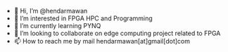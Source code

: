 - 👋 Hi, I’m @hendarmawan
- 👀 I’m interested in FPGA HPC and Programming
- 🌱 I’m currently learning PYNQ
- 💞️ I’m looking to collaborate on edge computing project related to FPGA
- 📫 How to reach me by mail hendarmawan[at]gmail[dot]com

<!---
hendarmawan/hendarmawan is a ✨ special ✨ repository because its `README.md` (this file) appears on your GitHub profile.
You can click the Preview link to take a look at your changes.
--->
